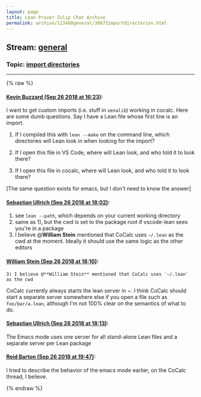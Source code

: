 ```yaml
---
layout: page
title: Lean Prover Zulip Chat Archive 
permalink: archive/113488general/30873importdirectories.html
---
```


## Stream: [general](index.html)
### Topic: [import directories](30873importdirectories.html)

---


{% raw %}
#### [ Kevin Buzzard (Sep 26 2018 at 16:23)](https://leanprover.zulipchat.com/#narrow/stream/113488-general/topic/import%20directories/near/134678473):
I want to get custom imports (i.e. stuff in `xenalib`) working in cocalc. Here are some dumb questions. Say I have a Lean file whose first line is an import.

1) If I compiled this with `lean --make` on the command line, which directories will Lean look in when looking for the import?

2) If I open this file in VS Code, where will Lean look, and who told it to look there?

3) If I open this file in cocalc, where will Lean look, and who told it to look there?

[The same question exists for emacs, but I don't need to know the answer]

#### [ Sebastian Ullrich (Sep 26 2018 at 18:02)](https://leanprover.zulipchat.com/#narrow/stream/113488-general/topic/import%20directories/near/134685628):
1) see `lean --path`, which depends on your current working directory
2) same as 1), but the cwd is set to the package root if vscode-lean sees you're in a package
3) I believe @**William Stein** mentioned that CoCalc uses `~/.lean` as the cwd at the moment. Ideally it should use the same logic as the other editors

#### [ William Stein (Sep 26 2018 at 18:10)](https://leanprover.zulipchat.com/#narrow/stream/113488-general/topic/import%20directories/near/134686203):
```quote
3) I believe @**William Stein** mentioned that CoCalc uses `~/.lean` as the cwd
```

CoCalc currently always starts the lean server in ~.   I think CoCalc should start a separate server somewhere else if you open a file such as `foo/bar/a.lean`, although I'm not 100% clear on the semantics of what to do.

#### [ Sebastian Ullrich (Sep 26 2018 at 18:13)](https://leanprover.zulipchat.com/#narrow/stream/113488-general/topic/import%20directories/near/134686339):
The Emacs mode uses one server for all stand-alone Lean files and a separate server per Lean package

#### [ Reid Barton (Sep 26 2018 at 19:47)](https://leanprover.zulipchat.com/#narrow/stream/113488-general/topic/import%20directories/near/134691615):
I tried to describe the behavior of the emacs mode earlier, on the CoCalc thread, I believe.


{% endraw %}
